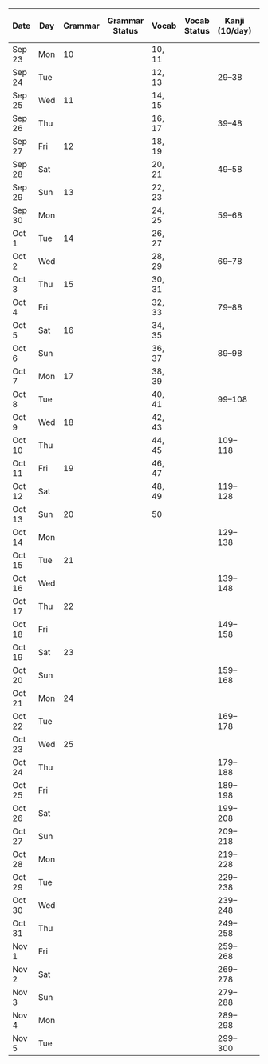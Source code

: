 | Date   | Day | Grammar | Grammar Status | Vocab  | Vocab Status | Kanji (10/day) | Kanji Status | Reading Passage (2/day) | Reading Status |
| ------ | --- | ------- | -------------- | ------ | ------------ | -------------- | ------------ | ----------------------- | -------------- |
| Sep 23 | Mon | 10      |                | 10, 11 |              |                |              |                         |                |
| Sep 24 | Tue |         |                | 12, 13 |              | 29–38          |              | 1, 2                    |                |
| Sep 25 | Wed | 11      |                | 14, 15 |              |                |              |                         |                |
| Sep 26 | Thu |         |                | 16, 17 |              | 39–48          |              | 3, 4                    |                |
| Sep 27 | Fri | 12      |                | 18, 19 |              |                |              |                         |                |
| Sep 28 | Sat |         |                | 20, 21 |              | 49–58          |              | 5, 6                    |                |
| Sep 29 | Sun | 13      |                | 22, 23 |              |                |              |                         |                |
| Sep 30 | Mon |         |                | 24, 25 |              | 59–68          |              | 7, 8                    |                |
| Oct 1  | Tue | 14      |                | 26, 27 |              |                |              |                         |                |
| Oct 2  | Wed |         |                | 28, 29 |              | 69–78          |              | 9, 10                   |                |
| Oct 3  | Thu | 15      |                | 30, 31 |              |                |              |                         |                |
| Oct 4  | Fri |         |                | 32, 33 |              | 79–88          |              | 11, 12                  |                |
| Oct 5  | Sat | 16      |                | 34, 35 |              |                |              |                         |                |
| Oct 6  | Sun |         |                | 36, 37 |              | 89–98          |              | 13, 14                  |                |
| Oct 7  | Mon | 17      |                | 38, 39 |              |                |              |                         |                |
| Oct 8  | Tue |         |                | 40, 41 |              | 99–108         |              | 15, 16                  |                |
| Oct 9  | Wed | 18      |                | 42, 43 |              |                |              |                         |                |
| Oct 10 | Thu |         |                | 44, 45 |              | 109–118        |              | 17, 18                  |                |
| Oct 11 | Fri | 19      |                | 46, 47 |              |                |              |                         |                |
| Oct 12 | Sat |         |                | 48, 49 |              | 119–128        |              | 19, 20                  |                |
| Oct 13 | Sun | 20      |                | 50     |              |                |              |                         |                |
| Oct 14 | Mon |         |                |        |              | 129–138        |              | 21, 22                  |                |
| Oct 15 | Tue | 21      |                |        |              |                |              |                         |                |
| Oct 16 | Wed |         |                |        |              | 139–148        |              | 23, 24                  |                |
| Oct 17 | Thu | 22      |                |        |              |                |              |                         |                |
| Oct 18 | Fri |         |                |        |              | 149–158        |              | 25, 26                  |                |
| Oct 19 | Sat | 23      |                |        |              |                |              |                         |                |
| Oct 20 | Sun |         |                |        |              | 159–168        |              | 27, 28                  |                |
| Oct 21 | Mon | 24      |                |        |              |                |              |                         |                |
| Oct 22 | Tue |         |                |        |              | 169–178        |              | 29, 30                  |                |
| Oct 23 | Wed | 25      |                |        |              |                |              |                         |                |
| Oct 24 | Thu |         |                |        |              | 179–188        |              | 31, 32                  |                |
| Oct 25 | Fri |         |                |        |              | 189–198        |              | 33, 34                  |                |
| Oct 26 | Sat |         |                |        |              | 199–208        |              | 35, 36                  |                |
| Oct 27 | Sun |         |                |        |              | 209–218        |              | 37, 38                  |                |
| Oct 28 | Mon |         |                |        |              | 219–228        |              | 39, 40                  |                |
| Oct 29 | Tue |         |                |        |              | 229–238        |              |                         |                |
| Oct 30 | Wed |         |                |        |              | 239–248        |              |                         |                |
| Oct 31 | Thu |         |                |        |              | 249–258        |              |                         |                |
| Nov 1  | Fri |         |                |        |              | 259–268        |              |                         |                |
| Nov 2  | Sat |         |                |        |              | 269–278        |              |                         |                |
| Nov 3  | Sun |         |                |        |              | 279–288        |              |                         |                |
| Nov 4  | Mon |         |                |        |              | 289–298        |              |                         |                |
| Nov 5  | Tue |         |                |        |              | 299–300        |              |                         |                |
